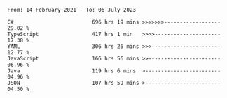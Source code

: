<!-- [![Top Langs](https://github-readme-stats.vercel.app/api/top-langs/?username=thititongumpun&layout=compact&langs_count=7&theme=prussian)](https://github.com/thititongumpun)
[![Anurag's GitHub stats](https://github-readme-stats.vercel.app/api?username=thititongumpun&hide=stars&show_icons=true&theme=prussian)](https://github.com/thititongumpun) -->

<!--START_SECTION:waka-->

```text
From: 14 February 2021 - To: 06 July 2023

C#                         696 hrs 19 mins >>>>>>>------------------   29.02 %
TypeScript                 417 hrs 1 min   >>>>---------------------   17.38 %
YAML                       306 hrs 26 mins >>>----------------------   12.77 %
JavaScript                 166 hrs 56 mins >>-----------------------   06.96 %
Java                       119 hrs 6 mins  >------------------------   04.96 %
JSON                       107 hrs 59 mins >------------------------   04.50 %
```

<!--END_SECTION:waka-->
